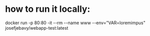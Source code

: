 

# how to run it locally:
docker  run -p 80:80   -it  --rm   --name www   --env="VAR=loremimpus" josefjebavy/webapp-test:latest

